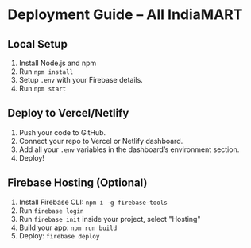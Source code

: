 # Deployment Guide – All IndiaMART

## Local Setup
1. Install Node.js and npm
2. Run `npm install`
3. Setup `.env` with your Firebase details.
4. Run `npm start`

## Deploy to Vercel/Netlify
1. Push your code to GitHub.
2. Connect your repo to Vercel or Netlify dashboard.
3. Add all your `.env` variables in the dashboard’s environment section.
4. Deploy!

## Firebase Hosting (Optional)
1. Install Firebase CLI: `npm i -g firebase-tools`
2. Run `firebase login`
3. Run `firebase init` inside your project, select "Hosting"
4. Build your app: `npm run build`
5. Deploy: `firebase deploy`